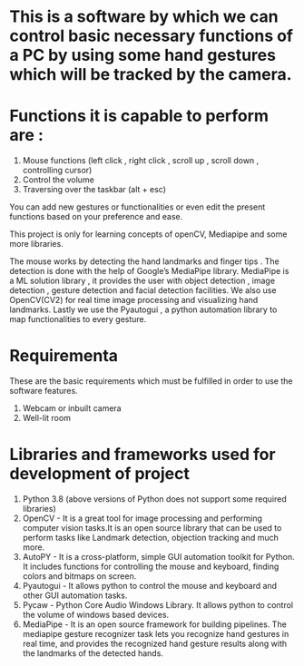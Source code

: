 # This is a software by which we can control basic necessary functions of a PC by using some hand gestures which will be tracked by the camera.

# Functions it is capable to perform are :
  1. Mouse functions (left click , right click , scroll up , scroll down , controlling cursor)
  2. Control the volume
  3. Traversing over the taskbar (alt + esc)

You can add new gestures or functionalities or even edit the present functions based on your preference and ease.

This project is only for learning concepts of openCV, Mediapipe and some more libraries. 

The mouse works by detecting the hand landmarks and finger tips . The detection is done with the help of Google’s MediaPipe library. MediaPipe is a ML solution library , it provides the user with object detection , image detection , gesture detection and facial detection facilities. We also use OpenCV(CV2) for real time image processing and visualizing hand landmarks. Lastly we use the Pyautogui , a python automation library to map functionalities to every gesture.

# Requirementa
These are the basic requirements which must be fulfilled in order to use the software features.  
  1. Webcam or inbuilt camera  
  2. Well-lit room

# Libraries and frameworks used for development of project
  1. Python 3.8 (above versions of Python does not support some required libraries)
  2. OpenCV - It is a great tool for image processing and performing computer vision tasks.It is an open source library that can be used to perform tasks like Landmark detection, objection tracking and much more.
  3. AutoPY - It is a cross-platform, simple GUI automation toolkit for Python. It includes functions for controlling the mouse and keyboard, finding colors and bitmaps on screen.
  4. Pyautogui - It allows python to control the mouse and keyboard and other GUI automation tasks.
  5. Pycaw - Python Core Audio Windows Library. It allows python to control the volume of windows based devices.
  6. MediaPipe - It is an open source framework for building pipelines. The mediapipe gesture  recognizer task lets you recognize hand gestures in real time, and provides the recognized hand gesture results along      with the landmarks of the detected hands.


